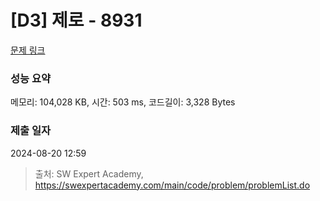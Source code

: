 # [D3] 제로 - 8931 

[문제 링크](https://swexpertacademy.com/main/code/problem/problemDetail.do?contestProbId=AW5jBWLq7jwDFATQ) 

### 성능 요약

메모리: 104,028 KB, 시간: 503 ms, 코드길이: 3,328 Bytes

### 제출 일자

2024-08-20 12:59



> 출처: SW Expert Academy, https://swexpertacademy.com/main/code/problem/problemList.do